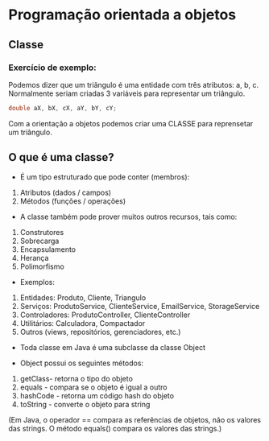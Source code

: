 # Programação orientada a objetos

## Classe

### Exercício de exemplo:
Podemos dizer que um triângulo é uma entidade com três atributos: a, b, c. Normalmente seriam criadas 3 variáveis para representar um triângulo.

~~~ Java
double aX, bX, cX, aY, bY, cY;
~~~

Com a orientação a objetos podemos criar uma CLASSE para reprensetar um triângulo.

## O que é uma classe?

* É um tipo estruturado que pode conter (membros):

1. Atributos (dados / campos)
2. Métodos (funções / operações)

* A classe também pode prover muitos outros recursos, tais como:

1. Construtores
2. Sobrecarga
3. Encapsulamento
4. Herança
5. Polimorfismo

* Exemplos:

1. Entidades: Produto, Cliente, Triangulo
2. Serviços: ProdutoService, ClienteService, EmailService, StorageService
3. Controladores: ProdutoController, ClienteController
4. Utilitários: Calculadora, Compactador
5. Outros (views, repositórios, gerenciadores, etc.)

* Toda classe em Java é uma subclasse da classe Object

* Object possui os seguintes métodos:
1. getClass- retorna o tipo do objeto
2. equals - compara se o objeto é igual a outro
3. hashCode - retorna um código hash do objeto
4. toString - converte o objeto para string


(Em Java, o operador == compara as referências de objetos, não os valores das strings. O método equals() compara os valores das strings.)




